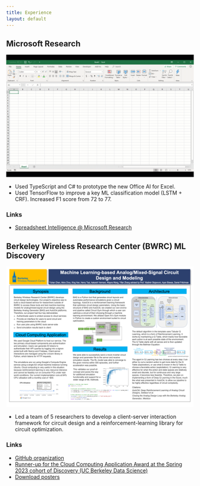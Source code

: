 ```yaml
---
title: Experience
layout: default
---
```


## Microsoft Research

![Spreadsheet Intelligence](assets/images/Spreadsheet_Intelligence.gif)

- Used TypeScript and C# to prototype the new Office AI for Excel.
- Used TensorFlow to improve a key ML classification model (LSTM + CRF). Increased F1 score from 72 to 77.

### Links

- [Spreadsheet Intelligence @ Microsoft Research](https://www.microsoft.com/en-us/research/project/spreadsheet-intelligence/ "Spreadsheet Intelligence")

## Berkeley Wireless Research Center (BWRC) ML Discovery

![Poster](assets/images/AMS_ML_Poster.png)

- Led a team of 5 researchers to develop a client-server interaction framework for circuit design and a reinforcement-learning library for circuit optimization.

### Links

- [GitHub organization](https://github.com/BWRC-AMS-ML-Discovery "BWRC-AMS-ML-Discovery")
- [Runner-up for the Cloud Computing Application Award at the Spring 2023 cohort of Discovery (UC Berkeley Data Science)](https://data.berkeley.edu/spring-2023-data-science-discovery-showcase-highlights "Spring 2023 Data Science Discovery Showcase Highlights")
- [Download posters](https://drive.google.com/drive/folders/1b1sjmVJH7EwcdUiGcZRs_Y35F_5HFe8X "Posters")
